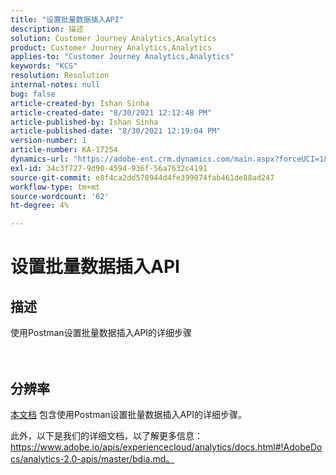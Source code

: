 ```yaml
---
title: "设置批量数据插入API"
description: 描述
solution: Customer Journey Analytics,Analytics
product: Customer Journey Analytics,Analytics
applies-to: "Customer Journey Analytics,Analytics"
keywords: "KCS"
resolution: Resolution
internal-notes: null
bug: false
article-created-by: Ishan Sinha
article-created-date: "8/30/2021 12:12:48 PM"
article-published-by: Ishan Sinha
article-published-date: "8/30/2021 12:19:04 PM"
version-number: 1
article-number: KA-17254
dynamics-url: "https://adobe-ent.crm.dynamics.com/main.aspx?forceUCI=1&pagetype=entityrecord&etn=knowledgearticle&id=53386695-8b09-ec11-b6e6-00224808d564"
exl-id: 34c3f727-9d90-4594-936f-56a7632c4191
source-git-commit: e8f4ca2dd578944d4fe399074fab461de88ad247
workflow-type: tm+mt
source-wordcount: '62'
ht-degree: 4%

---
```


# 设置批量数据插入API

## 描述

使用Postman设置批量数据插入API的详细步骤<br><br><br>

## 分辨率


[本文档](https://spark.adobe.com/page/0jhQHMs74AtYz/) 包含使用Postman设置批量数据插入API的详细步骤。

此外，以下是我们的详细文档，以了解更多信息：https://www.adobe.io/apis/experiencecloud/analytics/docs.html#!AdobeDocs/analytics-2.0-apis/master/bdia.md。
